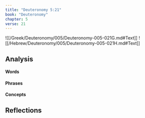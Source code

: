 ```yaml
---
title: "Deuteronomy 5:21"
book: "Deuteronomy"
chapter: 5
verse: 21
---
```

![[/Greek/Deuteronomy/005/Deuteronomy-005-021G.md#Text]]
![[/Hebrew/Deuteronomy/005/Deuteronomy-005-021H.md#Text]]

## Analysis

#### Words

#### Phrases

#### Concepts

## Reflections
